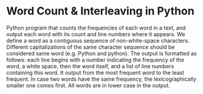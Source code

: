 Word Count & Interleaving in Python
================

Python program that counts the frequencies of each word in a text, and output each word with its count and line numbers where it appears. We define a word as a contiguous sequence of non-white-space characters. Different capitalizations of the same character sequence should be considered same word (e.g. Python and python). The output is formatted as follows: each line begins with a number indicating the frequency of the word, a white space, then the word itself, and a list of line numbers containing this word. It output from the most frequent word to the least frequent. In case two words have the same frequency, the lexicographically smaller one comes first. All words are in lower case in the output.
